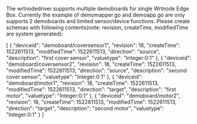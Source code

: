 The wrtnodedriver supports multiple demoboards for single Wrtnode Edge Box. Currently the example of demomapper.go and demoapp.go are only supports 2 demoboards and limited sensor/device functions. 
Please create schemas with following contents(note: revision, createTime, modifiedTime are system generated):

[
    {
        "deviceid": "demoboard/coversensor1",
        "revision": 18,
        "createTime": 1522611513,
        "modifiedTime": 1522611513,
        "direction": "source",
        "description": "first cover sensor",
        "valuetype": "Integer:0:1"
    },
    {
        "deviceid": "demoboard/coversensor2",
        "revision": 18,
        "createTime": 1522611513,
        "modifiedTime": 1522611513,
        "direction": "source",
        "description": "second cover sensor",
        "valuetype": "Integer:0:1"
    },
    {
        "deviceid": "demoboard/motor1",
        "revision": 18,
        "createTime": 1522611513,
        "modifiedTime": 1522611513,
        "direction": "target",
        "description": "first motor",
        "valuetype": "Integer:0:1"
    },
    {
        "deviceid": "demoboard/motor2",
        "revision": 18,
        "createTime": 1522611513,
        "modifiedTime": 1522611513,
        "direction": "target",
        "description": "second motor",
        "valuetype": "Integer:0:1"
    }
]
